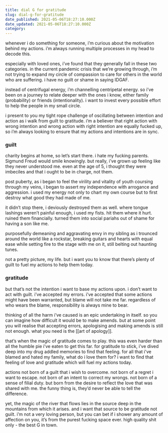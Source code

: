 ```yaml
---
title: dial G for gratitude
slug: dial-g-for-gratitude
date_published: 2021-05-06T18:27:10.000Z
date_updated: 2021-05-06T18:27:10.000Z
category: 
---
```

whenever i do something for someone, i’m curious about the motivation behind my actions. i’m always running multiple processes in my head to decode this.

especially with loved ones, i’ve found that they generally fall in these two categories. in the current pandemic crisis that we’re growing through, i’m not trying to expand my circle of compassion to care for others in the world who are suffering. i have no guilt or shame in saying IDGAF.

instead of centrifugal energy, i’m channelling centripetal energy. so i’ve been on a journey to relate deeper with the ones i know, either family (probability) or friends (intentionality). i want to invest every possible effort to help the people in my small circle.

i present to you my tight rope challenge of oscillating between intention and action as i walk from guilt to gratitude. i’m a believer that right action with wrong intention and wrong action with right intention are equally fucked up, so i’m always looking to ensure that my actions and intentions are in sync.

### guilt
charity begins at home, so let’s start there. i hate my fucking parents. Sigmund Freud would smile knowingly. but really, i’ve grown up feeling like they never understood me. even at the age of 5, i thought they were imbeciles and that i ought to be in charge, not them.

post puberty, as i began to feel the virility and vitality of youth coursing through my veins, i began to assert my independence with arrogance and aggression. i used my energy not only to chart my own course but to first destroy what good they had made of me.

it didn’t stop there, i deviously destroyed them as well. where tongue lashings weren’t painful enough, i used my fists. hit them where it hurt. ruined them financially. turned them into social pariahs out of shame for having a son like me.

purposefully demeaning and aggravating envy in my sibling as i trounced around the world like a rockstar, breaking guitars and hearts with equal ease while setting fire to the stage with me on it, still belting out haunting tunes.

not a pretty picture, my life. but i want you to know that there’s plenty of guilt to fuel my actions to help them today.

### gratitude
but that’s not the intention i want to base my actions upon. i don’t want to act with guilt. i’ve accepted my errors. i’ve accepted that some actions might have been warranted, but blame will not take me far. regardless of who wears the blame, responsibility is always mine to bear.

thinking of all the harm i’ve caused is an epic undertaking in itself. so you can imagine how difficult it would be to make amends. but at some point you will realise that accepting errors, apologising and making amends is still not enough. what you need is the [[art of apology]].

that’s when the magic of gratitude comes to play. this was even harder than all the humble pie i’ve eaten to get this far. for gratitude to stick, i’ve dived deep into my drug addled memories to find that feeling. for all that i've blamed and hated my family, what do i love them for? i want to find that feeling of love and gratitude which will fuel my actions today.

actions not born of a guilt that i wish to overcome. not born of a regret i want to escape. not born of an intent to correct my wrongs. not born of a sense of filial duty. but born from the desire to reflect the love that was shared with me. the funny thing is, they’d never be able to tell the difference.

yet, the magic of the river that flows lies in the source deep in the mountains from which it arises. and i want that source to be gratitude not guilt. i’m not a very loving person, but you can bet if i shower any amount of affection on you, it’s from the purest fucking space ever. high quality shit only - the best G in town.
